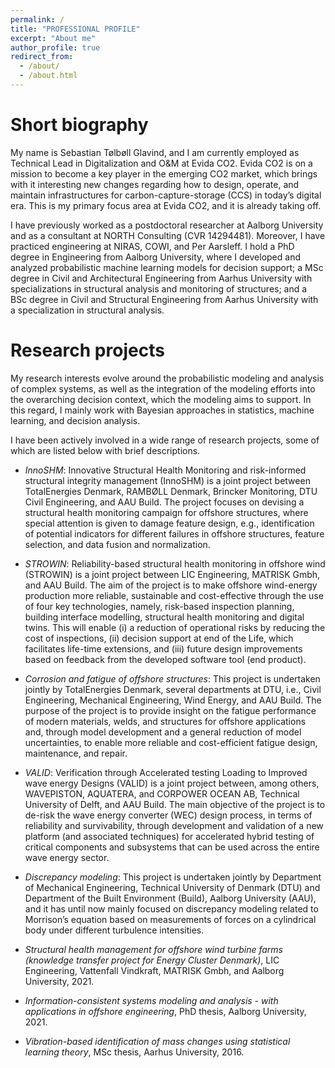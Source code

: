 ```yaml
---
permalink: /
title: "PROFESSIONAL PROFILE"
excerpt: "About me"
author_profile: true
redirect_from: 
  - /about/
  - /about.html
---
```


Short biography
====
My name is Sebastian Tølbøll Glavind, and I am currently employed as Technical Lead in Digitalization and O&M at Evida CO2. Evida CO2 is on a mission to become a key player in the emerging CO2 market, which brings with it interesting new changes regarding how to design, operate, and maintain infrastructures for carbon-capture-storage (CCS) in today’s digital era. This is my primary focus area at Evida CO2, and it is already taking off.

I have previously worked as a postdoctoral researcher at Aalborg University and as a consultant at NORTH Consulting (CVR 14294481). Moreover, I have practiced engineering at NIRAS, COWI, and Per Aarsleff. I hold a PhD degree in Engineering from Aalborg University, where I developed and analyzed probabilistic machine learning models for decision support; a MSc degree in Civil and Architectural Engineering from Aarhus University with specializations in structural analysis and monitoring of structures; and a BSc degree in Civil and Structural Engineering from Aarhus University with a specialization in structural analysis. 

Research projects
====
My research interests evolve around the probabilistic modeling and analysis of complex systems, as well as the integration of the modeling efforts into the overarching decision context, which the modeling aims to support. In this regard, I mainly work with Bayesian approaches in statistics, machine learning, and decision analysis.  

I have been actively involved in a wide range of research projects, some of which are listed below with brief descriptions.

* *InnoSHM*: 
Innovative Structural Health Monitoring and risk-informed structural integrity management (InnoSHM) is a joint project between TotalEnergies Denmark, RAMBØLL Denmark, Brincker Monitoring, DTU Civil Engineering, and AAU Build. The project focuses on devising a structural health monitoring campaign for offshore structures, where special attention is given to damage feature design, e.g., identification of potential indicators for different failures in offshore structures, feature selection, and data fusion and normalization.         

* *STROWIN*: 
Reliability-based structural health monitoring in offshore wind (STROWIN) is a joint project between LIC Engineering, MATRISK Gmbh, and AAU Build. The aim of the project is to make offshore wind-energy production more reliable, sustainable and cost-effective through the use of four key technologies, namely, risk-based inspection planning, building interface modelling, structural health monitoring and digital twins. This will enable (i) a reduction of operational risks by reducing the cost of inspections, (ii) decision support at end of the Life, which facilitates life-time extensions, and (iii) future design improvements based on feedback from the developed software tool (end product).

* *Corrosion and fatigue of offshore structures*: 
This project is undertaken jointly by TotalEnergies Denmark, several departments at DTU, i.e., Civil Engineering, Mechanical Engineering, Wind Energy, and AAU Build. The purpose of the project is to provide insight on the fatigue performance of modern materials, welds, and structures for offshore applications and, through model development and a general reduction of model uncertainties, to enable more reliable and cost-efficient fatigue design, maintenance, and repair.

* *VALID*: 
Verification through Accelerated testing Loading to Improved wave energy Designs (VALID) is a joint project between, among others, WAVEPISTON, AQUATERA, and CORPOWER OCEAN AB, Technical University of Delft, and AAU Build. The main objective of the project is to de-risk the wave energy converter (WEC) design process, in terms of reliability and survivability, through development and validation of a new platform (and associated techniques) for accelerated hybrid testing of critical components and subsystems that can be used across the entire wave energy sector.  

* *Discrepancy modeling*: 
This project is undertaken jointly by Department of Mechanical Engineering, Technical University of Denmark (DTU) and Department of the Built Environment (Build), Aalborg University (AAU), and it has until now mainly focused on discrepancy modeling related to Morrison’s equation based on measurements of forces on a cylindrical body under different turbulence intensities.

* *Structural health management for offshore wind turbine farms (knowledge transfer project for Energy Cluster Denmark)*, LIC Engineering, Vattenfall Vindkraft, MATRISK Gmbh, and Aalborg University, 2021. 

* *Information-consistent systems modeling and analysis - with applications in offshore engineering*, PhD thesis, Aalborg University, 2021.

* *Vibration-based identification of mass changes using statistical learning theory*, MSc thesis, Aarhus University, 2016.
